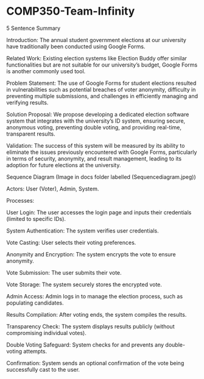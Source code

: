 # COMP350-Team-Infinity
5 Sentence Summary

Introduction: The annual student government elections at our university have traditionally been conducted using Google Forms.

Related Work: Existing election systems like Election Buddy offer similar functionalities but are not suitable for our university’s budget, Google Forms is another commonly used tool.

Problem Statement: The use of Google Forms for student elections resulted in vulnerabilities such as potential breaches of voter anonymity, difficulty in preventing multiple submissions, and challenges in efficiently managing and verifying results.

Solution Proposal: We propose developing a dedicated election software system that integrates with the university’s ID system, ensuring secure, anonymous voting, preventing double voting, and providing real-time, transparent results.

Validation: The success of this system will be measured by its ability to eliminate the issues previously encountered with Google Forms, particularly in terms of security, anonymity, and result management, leading to its adoption for future elections at the university.

Sequence Diagram (Image in docs folder labelled (Sequencediagram.jpeg))

Actors: User (Voter), Admin, System.

Processes:

User Login: The user accesses the login page and inputs their credentials (limited to specific IDs).

System Authentication: The system verifies user credentials.

Vote Casting: User selects their voting preferences.

Anonymity and Encryption: The system encrypts the vote to ensure anonymity.

Vote Submission: The user submits their vote.

Vote Storage: The system securely stores the encrypted vote.

Admin Access: Admin logs in to manage the election process, such as populating candidates.

Results Compilation: After voting ends, the system compiles the results.

Transparency Check: The system displays results publicly (without compromising individual votes). 

Double Voting Safeguard: System checks for and prevents any double-voting attempts. 

Confirmation: System sends an optional confirmation of the vote being successfully cast to the user.
